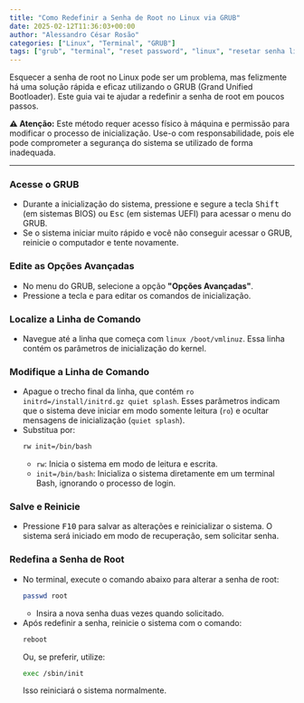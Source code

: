 ```yaml
---
title: "Como Redefinir a Senha de Root no Linux via GRUB"
date: 2025-02-12T11:36:03+00:00
author: "Alessandro César Rosão"
categories: ["Linux", "Terminal", "GRUB"]
tags: ["grub", "terminal", "reset password", "linux", "resetar senha linux"]
---
```


Esquecer a senha de root no Linux pode ser um problema, mas felizmente há uma solução rápida e eficaz utilizando o GRUB (Grand Unified Bootloader). Este guia vai te ajudar a redefinir a senha de root em poucos passos.

**⚠️ Atenção:** Este método requer acesso físico à máquina e permissão para modificar o processo de inicialização. Use-o com responsabilidade, pois ele pode comprometer a segurança do sistema se utilizado de forma inadequada.

---

### Acesse o GRUB
- Durante a inicialização do sistema, pressione e segure a tecla <kbd>Shift</kbd> (em sistemas BIOS) ou <kbd>Esc</kbd> (em sistemas UEFI) para acessar o menu do GRUB.
- Se o sistema iniciar muito rápido e você não conseguir acessar o GRUB, reinicie o computador e tente novamente.

### Edite as Opções Avançadas
- No menu do GRUB, selecione a opção **"Opções Avançadas"**.
- Pressione a tecla <kbd>e</kbd> para editar os comandos de inicialização.

### Localize a Linha de Comando
- Navegue até a linha que começa com `linux /boot/vmlinuz`. Essa linha contém os parâmetros de inicialização do kernel.

### Modifique a Linha de Comando
- Apague o trecho final da linha, que contém `ro initrd=/install/initrd.gz quiet splash`. Esses parâmetros indicam que o sistema deve iniciar em modo somente leitura (`ro`) e ocultar mensagens de inicialização (`quiet splash`).
- Substitua por:  
  ```bash
  rw init=/bin/bash
  ```  
  - `rw`: Inicia o sistema em modo de leitura e escrita.
  - `init=/bin/bash`: Inicializa o sistema diretamente em um terminal Bash, ignorando o processo de login.

### Salve e Reinicie
- Pressione <kbd>F10</kbd> para salvar as alterações e reinicializar o sistema. O sistema será iniciado em modo de recuperação, sem solicitar senha.

### Redefina a Senha de Root
- No terminal, execute o comando abaixo para alterar a senha de root:  
  ```bash
  passwd root
  ```  
  - Insira a nova senha duas vezes quando solicitado.
- Após redefinir a senha, reinicie o sistema com o comando:  
  ```bash
  reboot
  ```  
  Ou, se preferir, utilize:  
  ```bash
  exec /sbin/init
  ```  
  Isso reiniciará o sistema normalmente.
